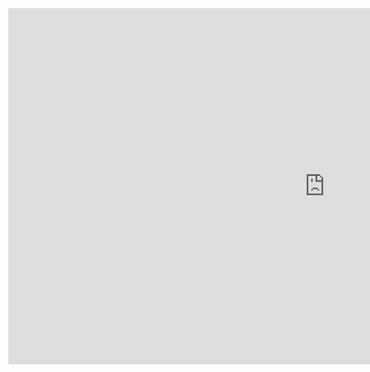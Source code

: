 
<iframe width="1280" height="720" src="https://www.youtube.com/embed/oqLFpbFiulY" frameborder="0" allowfullscreen></iframe>
